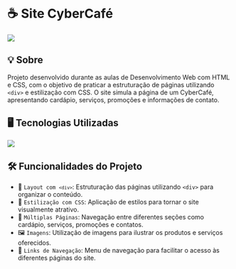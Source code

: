 <h1>☕ Site CyberCafé </h1> 
<img loading="lazy" src="https://img.shields.io/github/stars/DanielSouza2005/Site-CyberCafe?style=social"/> 

<h2>💡 Sobre</h2>
<p>Projeto desenvolvido durante as aulas de Desenvolvimento Web com HTML e CSS, com o objetivo de praticar a estruturação de páginas utilizando <code>&lt;div&gt;</code> e estilização com CSS. O site simula a página de um CyberCafé, apresentando cardápio, serviços, promoções e informações de contato.</p> 

<h2>🖥️ Tecnologias Utilizadas</h2> 
<div align="left" dir="auto"> 
  <a href="https://skillicons.dev" rel="nofollow"> 
  <img src="https://skillicons.dev/icons?i=html,css"> </a> <br> 
</div> 
<h2>🛠️ Funcionalidades do Projeto</h2>

- 🧱 <code>Layout com <code>&lt;div&gt;</code></code>: Estruturação das páginas utilizando <code>&lt;div&gt;</code> para organizar o conteúdo.
- 🎨 <code>Estilização com CSS</code>: Aplicação de estilos para tornar o site visualmente atrativo.
- 📄 <code>Múltiplas Páginas</code>: Navegação entre diferentes seções como cardápio, serviços, promoções e contatos.
- 🖼️ <code>Imagens</code>: Utilização de imagens para ilustrar os produtos e serviços oferecidos.
- 🔗 <code>Links de Navegação</code>: Menu de navegação para facilitar o acesso às diferentes páginas do site.
